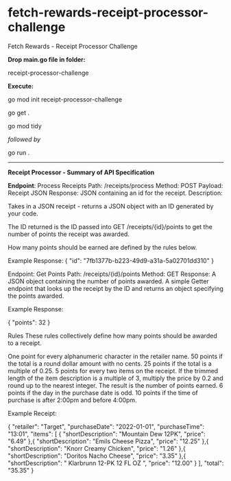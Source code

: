 # fetch-rewards-receipt-processor-challenge

Fetch Rewards - Receipt Processor Challenge

**Drop main.go file in folder:**

   receipt-processor-challenge

**Execute:**

go mod init receipt-processor-challenge 

go get .

go mod tidy

   _followed by_

go run .
   
-------------------------------------------------------

**Receipt Processor  -  Summary of API Specification**

**Endpoint**: Process Receipts
Path: /receipts/process
Method: POST
Payload: Receipt JSON
Response: JSON containing an id for the receipt.
Description:

Takes in a JSON receipt - returns a JSON object with an ID generated by your code.

The ID returned is the ID passed into GET /receipts/{id}/points to get the number of points the receipt was awarded.

How many points should be earned are defined by the rules below.

Example Response:
{ "id": "7fb1377b-b223-49d9-a31a-5a02701dd310" }

Endpoint: Get Points
Path: /receipts/{id}/points
Method: GET
Response: A JSON object containing the number of points awarded.
A simple Getter endpoint that looks up the receipt by the ID and returns an object specifying the points awarded.

Example Response:

{ "points": 32 }

Rules
These rules collectively define how many points should be awarded to a receipt.

One point for every alphanumeric character in the retailer name.
50 points if the total is a round dollar amount with no cents.
25 points if the total is a multiple of 0.25.
5 points for every two items on the receipt.
If the trimmed length of the item description is a multiple of 3, multiply the price by 0.2 and round up to the nearest integer. The result is the number of points earned.
6 points if the day in the purchase date is odd.
10 points if the time of purchase is after 2:00pm and before 4:00pm.


Example Receipt:

{
  "retailer": "Target",
  "purchaseDate": "2022-01-01",
  "purchaseTime": "13:01",
  "items": [
     {
      "shortDescription": "Mountain Dew 12PK",
      "price": "6.49"
    },{
      "shortDescription": "Emils Cheese Pizza",
      "price": "12.25"
    },{
      "shortDescription": "Knorr Creamy Chicken",
      "price": "1.26"
    },{
      "shortDescription": "Doritos Nacho Cheese",
      "price": "3.35"
    },{
      "shortDescription": "   Klarbrunn 12-PK 12 FL OZ  ",
      "price": "12.00"
    }
  ],
  "total": "35.35"
}
